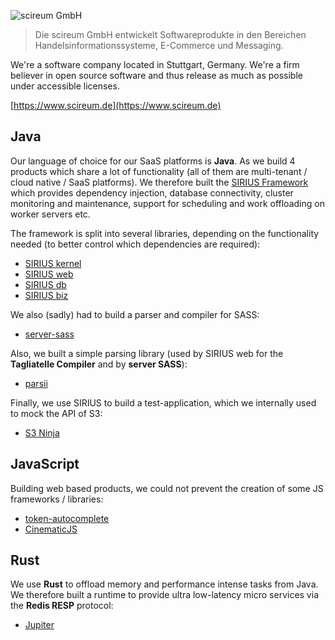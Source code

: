 ![scireum GmbH](logo.svg)

> Die scireum GmbH entwickelt Softwareprodukte in den Bereichen Handelsinformationssysteme, E-Commerce und Messaging.


We're a software company located in Stuttgart, Germany. We're a firm believer in open source software and thus release as much as possible under accessible licenses.

[https://www.scireum.de](https://www.scireum.de)


## Java

Our language of choice for our SaaS platforms is **Java**. As we build 4 products which share a lot of functionality (all of them are multi-tenant / cloud native / SaaS platforms). We therefore built the [SIRIUS Framework](https://github.com/scireum/sirius-kernel) which provides dependency injection, database connectivity, cluster monitoring and maintenance, support for scheduling and work offloading on worker servers etc.

The framework is split into several libraries, depending on the functionality needed (to better control which dependencies are required):
* [SIRIUS kernel](https://github.com/scireum/sirius-kernel)
* [SIRIUS web](https://github.com/scireum/sirius-web)
* [SIRIUS db](https://github.com/scireum/sirius-db)
* [SIRIUS biz](https://github.com/scireum/sirius-biz)

We also (sadly) had to build a parser and compiler for SASS:
* [server-sass](https://github.com/scireum/server-sass)

Also, we built a simple parsing library (used by SIRIUS web for the **Tagliatelle Compiler** and by **server SASS**):
* [parsii](https://github.com/scireum/parsii)

Finally, we use SIRIUS to build a test-application, which we internally used to mock the API of S3:
* [S3 Ninja](https://github.com/scireum/s3ninja)

## JavaScript

Building web based products, we could not prevent the creation of some JS frameworks / libraries:

* [token-autocomplete](https://github.com/scireum/token-autocomplete)
* [CinematicJS](https://github.com/scireum/CinematicJS)

## Rust

We use **Rust** to offload memory and performance intense tasks from Java. We therefore built a runtime to provide ultra low-latency micro services via the **Redis RESP** protocol:
* [Jupiter](https://github.com/scireum/jupiter)
